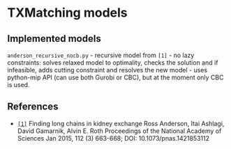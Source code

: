 # TXMatching models

## Implemented models

`anderson_recursive_nocb.py`
    - recursive model from `[1]`
    - no lazy constraints: solves relaxed model to optimality, checks the solution and if infeasible, adds cutting constraint and resolves the new model
    - uses python-mip API (can use both Gurobi or CBC), but at the moment only CBC is used.


## References

- [`[1]`](https://www.pnas.org/content/112/3/663) Finding long chains in kidney exchange Ross Anderson, Itai Ashlagi, David Gamarnik, Alvin E. Roth Proceedings of the National Academy of Sciences Jan 2015, 112 (3) 663-668; DOI: 10.1073/pnas.1421853112

